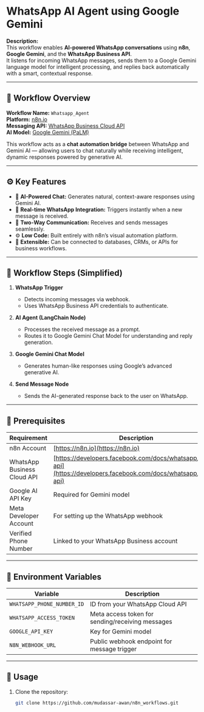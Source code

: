 # WhatsApp AI Agent using Google Gemini

**Description:**  
This workflow enables **AI-powered WhatsApp conversations** using **n8n**, **Google Gemini**, and the **WhatsApp Business API**.  
It listens for incoming WhatsApp messages, sends them to a Google Gemini language model for intelligent processing, and replies back automatically with a smart, contextual response.

---

## 🧠 Workflow Overview

**Workflow Name:** `Whatsapp_Agent`  
**Platform:** [n8n.io](https://n8n.io)  
**Messaging API:** [WhatsApp Business Cloud API](https://developers.facebook.com/docs/whatsapp/cloud-api)  
**AI Model:** [Google Gemini (PaLM)](https://ai.google.dev/)  

This workflow acts as a **chat automation bridge** between WhatsApp and Gemini AI — allowing users to chat naturally while receiving intelligent, dynamic responses powered by generative AI.

---

## ⚙️ Key Features

- 🤖 **AI-Powered Chat:** Generates natural, context-aware responses using Gemini AI.  
- 💬 **Real-time WhatsApp Integration:** Triggers instantly when a new message is received.  
- 🔄 **Two-Way Communication:** Receives and sends messages seamlessly.  
- ⚙️ **Low Code:** Built entirely with n8n’s visual automation platform.  
- 🧩 **Extensible:** Can be connected to databases, CRMs, or APIs for business workflows.  

---

## 🧩 Workflow Steps (Simplified)

1. **WhatsApp Trigger**  
   - Detects incoming messages via webhook.  
   - Uses WhatsApp Business API credentials to authenticate.

2. **AI Agent (LangChain Node)**  
   - Processes the received message as a prompt.  
   - Routes it to Google Gemini Chat Model for understanding and reply generation.

3. **Google Gemini Chat Model**  
   - Generates human-like responses using Google’s advanced generative AI.

4. **Send Message Node**  
   - Sends the AI-generated response back to the user on WhatsApp.

---

## 🧰 Prerequisites

| Requirement | Description |
|--------------|-------------|
| n8n Account | [https://n8n.io](https://n8n.io) |
| WhatsApp Business Cloud API | [https://developers.facebook.com/docs/whatsapp/cloud-api](https://developers.facebook.com/docs/whatsapp/cloud-api) |
| Google AI API Key | Required for Gemini model |
| Meta Developer Account | For setting up the WhatsApp webhook |
| Verified Phone Number | Linked to your WhatsApp Business account |

---

## 🔐 Environment Variables

| Variable | Description |
|-----------|--------------|
| `WHATSAPP_PHONE_NUMBER_ID` | ID from your WhatsApp Cloud API |
| `WHATSAPP_ACCESS_TOKEN` | Meta access token for sending/receiving messages |
| `GOOGLE_API_KEY` | Key for Gemini model |
| `N8N_WEBHOOK_URL` | Public webhook endpoint for message trigger |

---

## 🚀 Usage

1. Clone the repository:  
   ```bash
   git clone https://github.com/mudassar-awan/n8n_workflows.git
